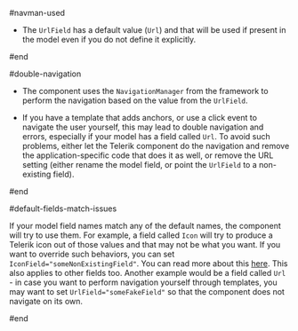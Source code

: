 #navman-used
* The `UrlField` has a default value (`Url`) and that will be used if present in the model even if you do not define it explicitly.

#end

#double-navigation
* The component uses the `NavigationManager` from the framework to perform the navigation based on the value from the `UrlField`.

* If you have a template that adds anchors, or use a click event to navigate the user yourself, this may lead to double navigation and errors, especially if your model has a field called `Url`. To avoid such problems, either let the Telerik component do the navigation and remove the application-specific code that does it as well, or remove the URL setting (either rename the model field, or point the `UrlField` to a non-existing field).

#end

#default-fields-match-issues

If your model field names match any of the default names, the component will try to use them. For example, a field called `Icon` will try to produce a Telerik icon out of those values and that may not be what you want. If you want to override such behaviors, you can set `IconField="someNonExistingField"`. You can read more about this [here](slug:common-kb-custom-font-icons-fail). This also applies to other fields too. Another example would be a field called `Url` - in case you want to perform navigation yourself through templates, you may want to set `UrlField="someFakeField"` so that the component does not navigate on its own.

#end